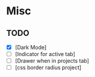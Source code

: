 # Misc

## TODO

- [x] [Dark Mode]
- [ ] [Indicator for active tab]
- [ ] [Drawer when in projects tab]
- [ ] [css border radius project]
